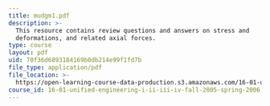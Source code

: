 ```yaml
---
title: mudgm1.pdf
description: >-
  This resource contains review questions and answers on stress and
  deformations, and related axial forces.
type: course
layout: pdf
uid: 70f36d6893184169b0db214e99f1fd7b
file_type: application/pdf
file_location: >-
  https://open-learning-course-data-production.s3.amazonaws.com/16-01-unified-engineering-i-ii-iii-iv-fall-2005-spring-2006/70f36d6893184169b0db214e99f1fd7b_mudgm1.pdf
course_id: 16-01-unified-engineering-i-ii-iii-iv-fall-2005-spring-2006
---
```

